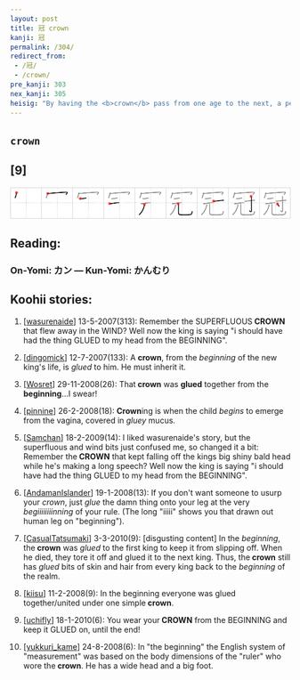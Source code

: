 ```yaml
---
layout: post
title: 冠 crown
kanji: 冠
permalink: /304/
redirect_from:
 - /冠/
 - /crown/
pre_kanji: 303
nex_kanji: 305
heisig: "By having the <b>crown</b> pass from one age to the next, a people keeps itself <i>glued</i> to its <i>beginnings</i>."
---
```


## `crown`

## [9]

<div class="stroke"><img src="../images/E586A0.png" /></div>

## Reading:

### On-Yomi: カン &mdash; Kun-Yomi: かんむり

## Koohii stories:

1) [<a href="http://kanji.koohii.com/profile/wasurenaide">wasurenaide</a>] 13-5-2007(313): Remember the SUPERFLUOUS<strong> CROWN</strong> that flew away in the WIND? Well now the king is saying &quot;i should have had the thing GLUED to my head from the BEGINNING&quot;. 

2) [<a href="http://kanji.koohii.com/profile/dingomick">dingomick</a>] 12-7-2007(133): A <strong>crown</strong>, from the <em>beginning</em> of the new king&#039;s life, is <em>glued</em> to him. He must inherit it. 

3) [<a href="http://kanji.koohii.com/profile/Wosret">Wosret</a>] 29-11-2008(26): That<strong> crown</strong> was <strong>glued</strong> together from the <strong>beginning</strong>...I swear! 

4) [<a href="http://kanji.koohii.com/profile/pinnine">pinnine</a>] 26-2-2008(18): <strong>Crown</strong>ing is when the child <em>begins</em> to emerge from the vagina, covered in <em>gluey</em> mucus. 

5) [<a href="http://kanji.koohii.com/profile/Samchan">Samchan</a>] 18-2-2009(14): I liked wasurenaide&#039;s story, but the superfluous and wind bits just confused me, so changed it a bit: Remember the<strong> CROWN</strong> that kept falling off the kings big shiny bald head while he&#039;s making a long speech? Well now the king is saying &quot;i should have had the thing GLUED to my head from the BEGINNING&quot;. 

6) [<a href="http://kanji.koohii.com/profile/AndamanIslander">AndamanIslander</a>] 19-1-2008(13): If you don&#039;t want someone to usurp your <em>crown</em>, just <em>glue</em> the damn thing onto your leg at the very <em>begiiiiiiiinning</em> of your rule. (The long &quot;iiiii&quot; shows you that drawn out human leg on &quot;beginning&quot;). 

7) [<a href="http://kanji.koohii.com/profile/CasualTatsumaki">CasualTatsumaki</a>] 3-3-2010(9): [disgusting content] In the <em>beginning</em>, the<strong> crown</strong> was <em>glued</em> to the first king to keep it from slipping off. When he died, they tore it off and glued it to the next king. Thus, the<strong> crown</strong> still has <em>glued</em> bits of skin and hair from every king back to the <em>beginning</em> of the realm. 

8) [<a href="http://kanji.koohii.com/profile/kiisu">kiisu</a>] 11-2-2008(9): In the beginning everyone was glued together/united under one simple<strong> crown</strong>. 

9) [<a href="http://kanji.koohii.com/profile/uchifly">uchifly</a>] 18-1-2010(6): You wear your<strong> CROWN</strong> from the BEGINNING and keep it GLUED on, until the end! 

10) [<a href="http://kanji.koohii.com/profile/yukkuri_kame">yukkuri_kame</a>] 24-8-2008(6): In &quot;the beginning&quot; the English system of &quot;measurement&quot; was based on the body dimensions of the &quot;ruler&quot; who wore the<strong> crown</strong>. He has a wide head and a big foot. 
